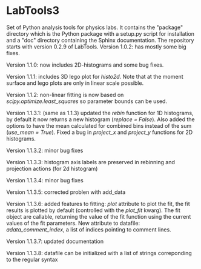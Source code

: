# LabTools3
Set of Python analysis tools for physics labs. It contains the "package" directory which is the Python package with a setup.py script for installation and
a "doc" directory containing the Sphinx documentation. The repository starts with version 0.2.9 of LabTools.
Version 1.0.2:  has mostly some big fixes.

Version 1.1.0:  now includes 2D-histograms and some bug fixes.

Version 1.1.1:  includes 3D lego plot for *histo2d*. Note that at the moment surface and lego plots are only in linear scale possible.

Version 1.1.2:  non-linear fitting is now based on *scipy.optimize.least_squares* so parameter bounds can be used.

Version 1.1.3.1:  (same as 1.1.3) updated the *rebin* function for 1D histograms, by default it now returns a new histogram (*replace = False*). Also added the options to have the mean calculated for combined bins instead of the sum (*use_mean = True*). Fixed a bug in *project_x* and *project_y* functions for 2D histograms.

Version 1.1.3.2: minor bug fixes

Version 1.1.3.3: histogram axis labels are preserved in rebinning and projection actions (for 2d histogram)

Version 1.1.3.4: minor bug fixes

Version 1.1.3.5: corrected problen with add_data

Version 1.1.3.6: added features to fitting: *plot* attribute to plot the fit, the fit results is plotted by default (controlled with the *plot_fit* kwarg). The fit object are callable, returning the value of the fit function using the current values of the fit parameters. New attribute to datafile: *adata\_comment\_index*, a list of indices pointing to comment lines.
 
Version 1.1.3.7: updated documentation

Version 1.1.3.8: datafile can be initialized with a list of strings correponding to the regular syntax